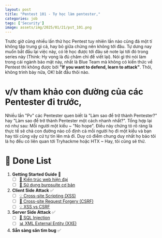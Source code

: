 ```yaml
---
layout: post
title: "Pentest 101 - Tự học làm pentester,"
categories: job
tags: ['Security']
image: assets/img/2025/01/21/pst_101.png
---
```


Trước giờ cũng nhiều lần thử học Pentest tuy nhiên lần nào cũng đá một tí không tập trung gì cả, hay bỏ giữa chừng nên không tới đâu. Tự dưng nay muốn bắt đầu lại việc này, có lẽ học được tới đâu sẽ note lại tới đó trong series này (Think: Hy vọng là đủ chăm chỉ để viết lại). Nói gì thì nói làm trong cái ngành bảo mật này, nhất là Blue Team mà không có kiến thức về Pentest thì không được bởi **"If you want to defend, learn to attack"**. Thôi, không trình bày nữa, OK! bắt đầu thôi nào.


# v/v tham khảo con đường của các Pentester đi trước,
Nhiều lần "Pv" các Pentester quen biết là "Làm sao để trở thành Pentester?" hay "Làm sao để trở thành Pentester một cách nhanh nhất?". Tổng hợp lại nó như sau: Mỗi người một kiểu ~ "No hope". Điều này chứng tỏ rõ ràng là thực tế sẽ chả con đường nào cố định cả mỗi người họ đi một kiểu và bạn hay tôi cũng vậy cứ tự tin lên mà đi. Duy có điểm chung duy nhất họ bảo tôi là họ đều có liên quan tới Tryhackme hoặc HTX ~ Hay, tôi cũng sẽ thử. 

# 📝 Done List

1. **Getting Started Guide** 📌  
   - [ ] [📄 Kiến trúc web hiện đại](https://example.com/setup-environment)  
   - [ ] [📄 Sử dụng burpsuite cơ bản](https://example.com/documentation)  

2. **Client Side Attack** ✅  
   - [ ] [💡 Cross-site Scripting (XSS)](https://example.com/brainstorm)  
   - [ ] [🎨 Cross-site Request Forgery (CSRF)](https://example.com/design)  
   - [ ] [💡 XSS vs CSRF](https://example.com/brainstorm)  

3. **Server Side Attack** ✅  
   - [ ] [🚀 SQL Injection](https://example.com/launch)  
   - [ ] [📊 XML External Entity (XXE)](https://example.com/monitor)

4. **Sẵn sàng săn tìm bug** ✅ 
